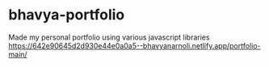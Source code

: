 # bhavya-portfolio
Made my personal portfolio using various javascript libraries
https://642e90645d2d930e44e0a0a5--bhavyanarnoli.netlify.app/portfolio-main/

